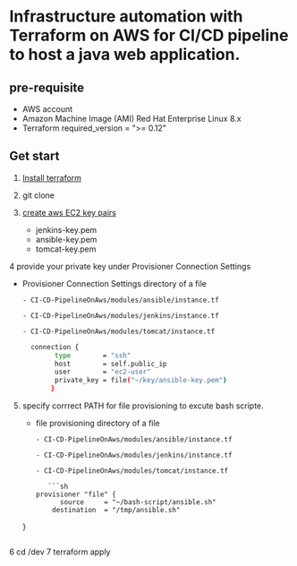 
# Infrastructure automation with Terraform on AWS for CI/CD pipeline to host a java web application.

## pre-requisite
- AWS account 
- Amazon Machine Image (AMI)  Red Hat Enterprise Linux 8.x
- Terraform required_version = ">= 0.12"

## Get start 

1. [Install terraform ](https://learn.hashicorp.com/tutorials/terraform/install-cli)
2. git clone 
3. [create aws EC2 key pairs](https://docs.aws.amazon.com/AWSEC2/latest/UserGuide/ec2-key-pairs.html)

    - jenkins-key.pem
    - ansible-key.pem
    - tomcat-key.pem
    
4 provide your private key under Provisioner Connection Settings

  - Provisioner Connection Settings directory of a file  
  
        - CI-CD-PipelineOnAws/modules/ansible/instance.tf
        
        - CI-CD-PipelineOnAws/modules/jenkins/instance.tf
        
        - CI-CD-PipelineOnAws/modules/tomcat/instance.tf
        
      ```sh
        connection {
              type        = "ssh"
              host        = self.public_ip 
              user        = "ec2-user" 
              private_key = file("~/key/ansible-key.pem") 
             } 
      ```
5. specify corrrect PATH for file provisioning to excute bash scripte. 

    - file provisioning  directory of a file
    
          - CI-CD-PipelineOnAws/modules/ansible/instance.tf
          
          - CI-CD-PipelineOnAws/modules/jenkins/instance.tf
          
          - CI-CD-PipelineOnAws/modules/tomcat/instance.tf
          
             ```sh
          provisioner "file" {
	        	source     = "~/bash-script/ansible.sh" 
		      destination  = "/tmp/ansible.sh" 
	}  
      ```
6 cd /dev
7 terraform apply 
